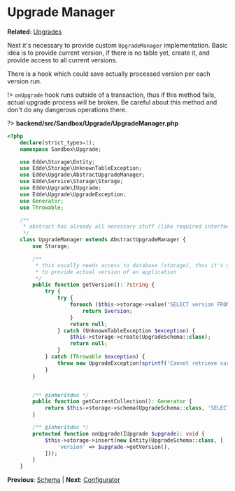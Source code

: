 # Upgrade Manager

**Related**: [Upgrades](/edde/upgrades)

Next it's necessary to provide custom `UpgradeManager` implementation. Basic idea is to provide current version, if there is no table yet, create it, and
provide access to all current versions.

There is a hook which could save actually processed version per each version run.

!> `onUpgrade` hook runs outside of a transaction, thus if this method fails, actual upgrade process will be broken. Be careful about this method and 
don't do any dangerous operations there.

?> **backend/src/Sandbox/Upgrade/UpgradeManager.php**

```php
<?php
	declare(strict_types=1);
	namespace Sandbox\Upgrade;

	use Edde\Storage\Entity;
	use Edde\Storage\UnknownTableException;
	use Edde\Upgrade\AbstractUpgradeManager;
	use Edde\Service\Storage\Storage;
	use Edde\Upgrade\IUpgrade;
	use Edde\Upgrade\UpgradeException;
	use Generator;
	use Throwable;

	/**
	 * abstract has already all necessary stuff (like required interface)
	 */
	class UpgradeManager extends AbstractUpgradeManager {
		use Storage;

		/**
		 * this usually needs access to database (storage), thus it's up to you
		 * to provide actual version of an application
		 */
		public function getVersion(): ?string {
			try {
				try {
					foreach ($this->storage->value('SELECT version FROM u:schema ORDER BY stamp DESC', ['$query' => ['u' => UpgradeSchema::class]]) as $version) {
						return $version;
					}
					return null;
				} catch (UnknownTableException $exception) {
					$this->storage->create(UpgradeSchema::class);
					return null;
				}
			} catch (Throwable $exception) {
				throw new UpgradeException(sprintf('Cannot retrieve current version: %s', $exception->getMessage()), 0, $exception);
			}
		}


		/** @inheritdoc */
		public function getCurrentCollection(): Generator {
			return $this->storage->schema(UpgradeSchema::class, 'SELECT * FROM u:schema ORDER BY stamp DESC', ['$query' => ['u' => UpgradeSchema::class]]);
		}

		/** @inheritdoc */
		protected function onUpgrade(IUpgrade $upgrade): void {
			$this->storage->insert(new Entity(UpgradeSchema::class, [
				'version' => $upgrade->getVersion(),
			]));
		}
	}

```

**Previous**: [Schema](/examples/upgrades/schema) | **Next**: [Configurator](/examples/upgrades/configurator)
